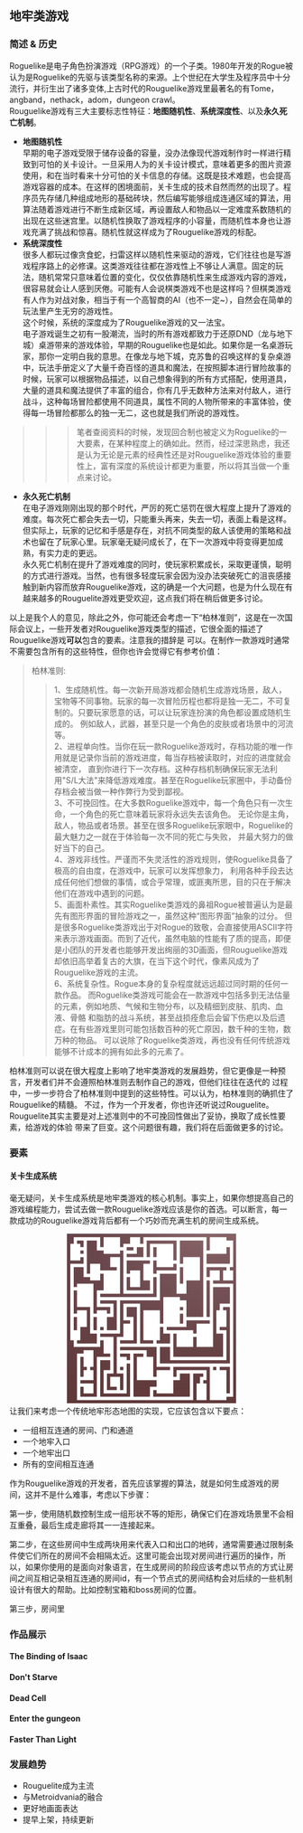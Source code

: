 地牢类游戏
---------------------------------
### 简述 & 历史
Roguelike是电子角色扮演游戏（RPG游戏）的一个子类。1980年开发的Rogue被认为是Roguelike的先驱与该类型名称的来源。上个世纪在大学生及程序员中十分流行，并衍生出了诸多变体,上古时代的Rouguelike游戏里最著名的有Tome，angband，nethack，adom，dungeon crawl。<br>
Rouguelike游戏有三大主要标志性特征：**地图随机性**、**系统深度性**、以及**永久死亡机制**。
* **地图随机性**<br>
早期的电子游戏受限于储存设备的容量，没办法像现代游戏制作时一样进行精致到可怕的关卡设计。一旦采用人为的关卡设计模式，意味着更多的图片资源使用，和在当时看来十分可怕的关卡信息的存储。这既是技术难题，也会提高游戏容器的成本。在这样的困境面前，关卡生成的技术自然而然的出现了。程序员先存储几种组成地形的基础砖块，然后编写能够组成连通区域的算法，用算法随着游戏进行不断生成新区域，再设置敌人和物品以一定难度系数随机的出现在这些迷宫里。以随机性换取了游戏程序的小容量，而随机性本身也让游戏充满了挑战和惊喜。随机性就这样成为了Rouguelike游戏的标配。
* **系统深度性**<br>
很多人都玩过像贪食蛇，扫雷这样以随机性来驱动的游戏，它们往往也是写游戏程序路上的必修课。这类游戏往往都在游戏性上不够让人满意。固定的玩法，随机常常只意味着位置的变化，仅仅依靠随机性来生成游戏内容的游戏，很容易就会让人感到厌倦。可能有人会说棋类游戏不也是这样吗？但棋类游戏有人作为对战对象，相当于有一个高智商的AI（也不一定~），自然会在简单的玩法里产生无穷的游戏性。<br>
这个时候，系统的深度成为了Rouguelike游戏的又一法宝。<br>
电子游戏诞生之初有一股潮流，当时的所有游戏都致力于还原DND（龙与地下城）桌游带来的游戏体验，早期的Rouguelike也是如此。如果你是一名桌游玩家，那你一定明白我的意思。在像龙与地下城，克苏鲁的召唤这样的复杂桌游中，玩法手册定义了大量千奇百怪的道具和魔法，在按照脚本进行冒险故事的时候，玩家可以根据物品描述，以自己想象得到的所有方式搭配，使用道具，大量的道具和魔法提供了丰富的组合，你有几乎无数种方法来对付敌人，进行战斗，这种每场冒险都使用不同道具，属性不同的人物所带来的丰富体验，使得每一场冒险都那么的独一无二，这也就是我们所说的游戏性。
>>> 笔者查阅资料的时候，发现回合制也被定义为Roguelike的一大要素，在某种程度上的确如此。然而，经过深思熟虑，我还是认为无论是元素的经典性还是对Rouguelike游戏体验的重要性上，富有深度的系统设计都更为重要，所以将其当做一个重点来讨论。
* **永久死亡机制**<br>
在电子游戏刚刚出现的那个时代，严厉的死亡惩罚在很大程度上提升了游戏的难度。每次死亡都会失去一切，只能重头再来，失去一切，表面上看是这样。但实际上，玩家的记忆和手感是存在，对抗不同类型的敌人该使用的策略和战术也留在了玩家心里。玩家毫无疑问成长了，在下一次游戏中将变得更加成熟，有实力走的更远。<br>
永久死亡机制在提升了游戏难度的同时，使玩家积累成长，采取更谨慎，聪明的方式进行游戏。当然，也有很多轻度玩家会因为没办法突破死亡的沮丧感接触到新内容而放弃Rouguelike游戏，这的确是一个大问题，也是为什么现在有越来越多的Rouguelite游戏更受欢迎，这点我们将在稍后做更多讨论。

以上是我个人的意见，除此之外，你可能还会考虑一下“柏林准则”，这是在一次国际会议上，一些开发者对Rouguelike游戏类型的描述，它很全面的描述了Rouguelike游戏**可以**包含的要素。注意我的措辞是 可以。在制作一款游戏时通常不需要包含所有的这些特性，但你也许会觉得它有参考价值：
> 柏林准则:<br>
>>1、生成随机性。每一次新开局游戏都会随机生成游戏场景，敌人，宝物等不同事物。玩家的每一次冒险历程也都将是独一无二，不可复制的。只要玩家愿意的话，可以让玩家连扮演的角色都设置成随机生成的。
例如敌人，武器，甚至只是一个角色的皮肤或者场景中的河流等。<br>
2、进程单向性。当你在玩一款Roguelike游戏时，存档功能的唯一作用就是记录你当前的游戏进度，每当存档被读取时，对应的进度就会被清空，
直到你进行下一次存档。这种存档机制确保玩家无法利用"S/L大法"来降低游戏难度。甚至在Roguelike玩家圈中，手动备份存档会被当做一种作弊行为受到鄙视。<br>
3、不可挽回性。在大多数Roguelike游戏中，每一个角色只有一次生命，一个角色的死亡意味着玩家将永远失去该角色。
无论你是主角，敌人，物品或者场景。甚至在很多Roguelike玩家眼中，Roguelike的最大魅力之一就在于体验每一次不同的死亡与失败，
并最大努力的做好当下的自己。<br>
4、游戏非线性。严谨而不失灵活性的游戏规则，使Roguelike具备了极高的自由度，在游戏中，玩家可以发挥想象力，
利用各种手段去达成任何他们想做的事情，或合乎常理，或匪夷所思，目的只在于解决他们在游戏中遇到的问题。<br>
5、画面朴素性。其实Roguelike类游戏的鼻祖Rogue被普遍认为是最先有图形界面的冒险游戏之一，虽然这种“图形界面”抽象的过分。
但是很多Roguelike类游戏出于对Rogue的致敬，会直接使用ASCII字符来表示游戏画面。而到了近代，虽然电脑的性能有了质的提高，即便是小团队的开发者也能够开发出绚丽的3D画面，但Rouguelike游戏却依旧高举着复古的大旗，在当下这个时代，像素风成为了Rouguelike游戏的主流。<br>
6、系统复杂性。Rogue本身的复杂程度就远远超过同时期的任何一款作品。
而Roguelike类游戏可能会在一款游戏中包括多到无法估量的元素，例如地质、气候和生物分布，以及精细到皮肤、肌肉、血液、骨骼
和脂肪的战斗系统，甚至战损痊愈后会留下伤疤以及后遗症。在有些游戏里则可能包括数百种的死亡原因，数千种的生物，数万种的物品。
可以说除了Roguelike类游戏，再也没有任何传统游戏能够不计成本的拥有如此多的元素了。<br>

  柏林准则可以说在很大程度上影响了地牢类游戏的发展趋势，但它更像是一种预言，开发者们并不会遵照柏林准则去制作自己的游戏，但他们往往在迭代的
过程中，一步一步符合了柏林准则中提到的这些特性。可以认为，柏林准则的确抓住了Rouguelike的精髓。
  不过，作为一个开发者，你也许还听说过Rouguelite。Rouguelite其实主要是对上述准则中的不可挽回性做出了妥协，换取了成长性要素，给游戏的体验
带来了巨变。这个问题很有趣，我们将在后面做更多的讨论。
### 要素
#### 关卡生成系统
  毫无疑问，关卡生成系统是地牢类游戏的核心机制。事实上，如果你想提高自己的游戏编程能力，尝试去做一款Rouguelike游戏应该是你的首选。可以断言，每一款成功的Rouguelike游戏背后都有一个巧妙而充满生机的房间生成系统。<br>
  <div align=center><img width="300" height="300" src="https://github.com/IndieGuide/ImagesRepo/blob/master/Images/Fromnet/dungeonMap.png"/></div>
  让我们来考虑一个传统地牢形态地图的实现，它应该包含以下要点：
  
  * 一组相互连通的房间、门和通道
  * 一个地牢入口
  * 一个地牢出口
  * 所有的空间相互连通
  
作为Rouguelike游戏的开发者，首先应该掌握的算法，就是如何生成游戏的房间，这并不是什么难事，考虑以下步骤：<br>

第一步，使用随机数控制生成一组形状不等的矩形，确保它们在游戏场景里不会相互重叠，最后生成走廊将其一一连接起来。

第二步，在这些房间中生成两块用来代表入口和出口的地砖，通常需要通过限制条件使它们所在的房间不会相隔太近。这里可能会出现对房间进行遍历的操作，所以，如果你使用的是面向对象语言，在生成房间的阶段应该考虑以节点的方式让房间之间互相记录相互连通的房间id，有一个节点式的房间结构会对后续的一些机制设计有很大的帮助。比如控制宝箱和boss房间的位置。

第三步，房间里


### 作品展示
#### The Binding of Isaac
#### Don't Starve
#### Dead Cell
#### Enter the gungeon
#### Faster Than Light
### 发展趋势
* Rouguelite成为主流
* 与Metroidvania的融合
* 更好地画面表达
* 提早上架，持续更新
